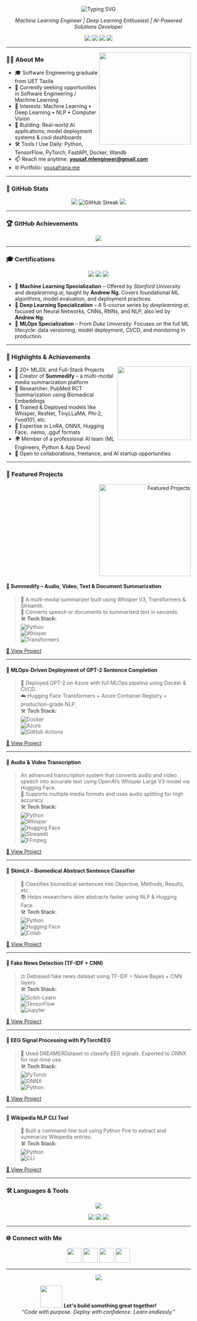 <!-- Banner with Typing Animation -->
<p align="center">
  <img src="https://readme-typing-svg.demolab.com?font=Fira+Code&size=28&duration=3000&pause=1000&color=F7F7F7&center=true&vCenter=true&width=700&lines=Hi+%F0%9F%91%8B%2C+I'm+MUHAMMAD+YOUSAF+RANA" alt="Typing SVG" />
</p>

<p align="center"><i>Machine Learning Engineer | Deep Learning Enthusiast | AI-Powered Solutions Developer</i></p>

<p align="center">
  <a href="https://github.com/Muhammadyousafrana"><img src="https://img.shields.io/github/followers/Muhammadyousafrana?label=Follow&style=social"></a>
  <a href="mailto:yousaf.mlengineer@gmail.com"><img src="https://img.shields.io/badge/Email-D14836?style=flat&logo=gmail&logoColor=white"></a>
  <a href="https://yousafrana.me/"><img src="https://img.shields.io/badge/Website-Visit-blue?style=flat&logo=google-chrome"></a>
  <a href="https://www.linkedin.com/in/muhammad-yousaf-rana-a96637234/"><img src="https://img.shields.io/badge/LinkedIn-Connect-blue?style=flat&logo=linkedin"></a>
</p>

---

<!-- About Me GIF -->
<img align="right" src="https://media.giphy.com/media/LMt9638dO8dftAjtco/giphy.gif" width="250">

### 👨‍💻 About Me

- 🎓 Software Engineering graduate from UET Taxila  
- 💼 Currently seeking opportunities in Software Engineering / Machine Learning  
- 🧠 Interests: Machine Learning • Deep Learning • NLP • Computer Vision  
- 🚀 Building: Real-world AI applications, model deployment systems & cool dashboards  
- 🛠️ Tools I Use Daily: Python, TensorFlow, PyTorch, FastAPI, Docker, Wandb  
- 📫 Reach me anytime: **yousaf.mlengineer@gmail.com**  
- 🌐 Portfolio: [yousafrana.me](https://yousafrana.me/)  

---

### 🚀 GitHub Stats

<p align="center">
  <img src="https://github-readme-stats.vercel.app/api?username=Muhammadyousafrana&show_icons=true&theme=github_dark" />
<!--   <a href="https://git.io/streak-stats"><img src="https://myousafrana-github-readme-streak-st.vercel.app/?user=Muhammadyousafrana&theme=github-dark-blue" alt="GitHub Streak" /></a> -->
  <img src="https://github-readme-streak-stats-gamma-five.vercel.app?user=Muhammadyousafrana&theme=dark" alt="GitHub Streak" />
  <img src="https://github-readme-stats.vercel.app/api/top-langs/?username=Muhammadyousafrana&layout=compact&theme=github_dark" />
</p>

---

### 🏆 GitHub Achievements
<p align="center"> <img src="https://github-profile-trophy.vercel.app/?username=Muhammadyousafrana&theme=darkhub&margin-w=15&no-frame=true" /> </p>

---

### 🎓 Certifications
<p align="center"> <img src="https://img.shields.io/badge/Machine%20Learning%20Specialization-Stanford%20%26%20deeplearning.ai-blue?style=flat-square&logo=Coursera" /> <img src="https://img.shields.io/badge/Deep%20Learning%20Specialization-deeplearning.ai-green?style=flat-square&logo=Coursera" /> <img src="https://img.shields.io/badge/MLOps%20Specialization-Duke%20University-purple?style=flat-square&logo=Coursera" /> </p> <ul> <li>📘 <strong>Machine Learning Specialization</strong> – Offered by <em>Stanford University</em> and <em>deeplearning.ai</em>, taught by <strong>Andrew Ng</strong>. Covers foundational ML algorithms, model evaluation, and deployment practices.</li> <li>🧠 <strong>Deep Learning Specialization</strong> – A 5-course series by <em>deeplearning.ai</em>, focused on Neural Networks, CNNs, RNNs, and NLP, also led by <strong>Andrew Ng</strong>.</li> <li>🔧 <strong>MLOps Specialization</strong> – From <em>Duke University</em>. Focuses on the full ML lifecycle: data versioning, model deployment, CI/CD, and monitoring in production.</li> </ul>

---

### 🏅 Highlights & Achievements

<img align="right" src="https://media.giphy.com/media/26tn33aiTi1jkl6H6/giphy.gif" width="200">

- 📌 20+ ML/DL and Full-Stack Projects  
- 🤖 Creator of **Summedify** – a multi-modal media summarization platform  
- 🧪 Researcher: PubMed RCT Summarization using Biomedical Embeddings  
- 🧠 Trained & Deployed models like Whisper, ResNet, TinyLLaMA, Phi-2, Food101, etc.  
- 🧩 Expertise in LoRA, ONNX, Hugging Face, .nemo, .gguf formats  
- 🌍 Member of a professional AI team (ML Engineers, Python & App Devs)  
- 💼 Open to collaborations, freelance, and AI startup opportunities  

---

### 📂 Featured Projects

<p align="right">
  <img src="https://media.giphy.com/media/dWesBcTLavkZuG35MI/giphy.gif" alt="Featured Projects" width="250" />
</p>

#### 🧠 Summedify – Audio, Video, Text & Document Summarization  
> 🎥 A multi-modal summarizer built using Whisper V3, Transformers & Streamlit.  
> 🔗 Converts speech or documents to summarized text in seconds.  
> 🛠️ **Tech Stack:**  
> ![Python](https://img.shields.io/badge/Python-3670A0?style=flat&logo=python&logoColor=white)  
> ![Whisper](https://img.shields.io/badge/Whisper-LargeV3-blue?style=flat)  
> ![Transformers](https://img.shields.io/badge/Transformers-HuggingFace-yellow?style=flat&logo=python)  

[🔗 View Project](https://summedify.com)

---

#### 🤖 MLOps-Driven Deployment of GPT-2 Sentence Completion  
> 🔧 Deployed GPT-2 on Azure with full MLOps pipeline using Docker & CI/CD.  
> ☁️ Hugging Face Transformers + Azure Container Registry = production-grade NLP.  
> 🛠️ **Tech Stack:**  
> ![Docker](https://img.shields.io/badge/Docker-2496ED?style=flat&logo=docker&logoColor=white)  
> ![Azure](https://img.shields.io/badge/Azure-0078D4?style=flat&logo=microsoftazure&logoColor=white)  
> ![GitHub Actions](https://img.shields.io/badge/GitHub%20Actions-CI%2FCD-blue?style=flat&logo=githubactions)

[🔗 View Project](https://github.com/Muhammadyousafrana/huggingface-azure-acr)

---

#### 🎥 Audio & Video Transcription  
> An advanced transcription system that converts audio and video speech into accurate text using OpenAI’s Whisper Large V3 model via Hugging Face.  
> 🧠 Supports multiple media formats and uses audio splitting for high accuracy.  
> 🛠️ **Tech Stack:**  
> ![Python](https://img.shields.io/badge/Python-3.10-blue?style=flat&logo=python)  
> ![Whisper](https://img.shields.io/badge/Whisper-LargeV3-blue?style=flat)  
> ![Hugging Face](https://img.shields.io/badge/HuggingFace-Transformers-yellow?style=flat&logo=huggingface)  
> ![Streamlit](https://img.shields.io/badge/Streamlit-WebApp-red?style=flat&logo=streamlit)  
> ![FFmpeg](https://img.shields.io/badge/FFmpeg-AudioSplitter-green?style=flat)

[🔗 View Project](https://myousafrana-audio-video-transcription.hf.space/docs)

---

#### 🧬 SkimLit – Biomedical Abstract Sentence Classifier  
> 🧠 Classifies biomedical sentences into Objective, Methods, Results, etc.  
> 📚 Helps researchers skim abstracts faster using NLP & Hugging Face.  
> 🛠️ **Tech Stack:**  
> ![Python](https://img.shields.io/badge/Python-3670A0?style=flat&logo=python&logoColor=white)  
> ![Hugging Face](https://img.shields.io/badge/HuggingFace-NLP-yellow?style=flat&logo=huggingface)  
> ![Colab](https://img.shields.io/badge/Colab-Research-orange?style=flat&logo=googlecolab)

[🔗 View Project](https://www.kaggle.com/code/josephengineer112/pub-med-rct-summary)

---

#### 📰 Fake News Detection (TF-IDF + CNN)  
> ⚖️ Debiased fake news dataset using TF-IDF + Naive Bayes + CNN layers.  
> 🛠️ **Tech Stack:**  
> ![Scikit-Learn](https://img.shields.io/badge/Scikit--Learn-FA7C00?style=flat&logo=scikit-learn&logoColor=white)  
> ![TensorFlow](https://img.shields.io/badge/TensorFlow-FF6F00?style=flat&logo=tensorflow&logoColor=white)  
> ![Jupyter](https://img.shields.io/badge/Jupyter-Notebook-orange?style=flat&logo=jupyter)

[🔗 View Project](https://colab.research.google.com/drive/1VmC5n7aAd1Kq_SacJsYg3hBx6MjNTxET?usp=sharing)

---

#### 🧠 EEG Signal Processing with PyTorchEEG  
> 🧪 Used DREAMERDataset to classify EEG signals. Exported to ONNX for real-time use.  
> 🛠️ **Tech Stack:**  
> ![PyTorch](https://img.shields.io/badge/PyTorch-EEG-red?style=flat&logo=pytorch)  
> ![ONNX](https://img.shields.io/badge/ONNX-export-blue?style=flat&logo=onnx)  
> ![Python](https://img.shields.io/badge/Python-3.10-blue?style=flat&logo=python)

[🔗 View Project](https://colab.research.google.com/drive/1QYzbt_zX_pZO2LWkt_aumfYf9Maqb8Rn?usp=sharing)

---

#### 🧾 Wikipedia NLP CLI Tool  
> 🧰 Built a command-line tool using Python Fire to extract and summarize Wikipedia entries.  
> 🛠️ **Tech Stack:**  
> ![Python](https://img.shields.io/badge/Python-Fire-yellow?style=flat&logo=python)  
> ![CLI](https://img.shields.io/badge/Command--Line-App-lightgrey?style=flat)

[🔗 View Project](https://github.com/Muhammadyousafrana/NLP_project_with_python_Fire)

---

### 🛠️ Languages & Tools

<p align="center">
  <img src="https://skillicons.dev/icons?i=python,pytorch,tensorflow,docker,git,fastapi,streamlit,huggingface" />
</p>

<p align="center">
  <img src="https://img.shields.io/badge/Machine%20Learning-Expert-green?style=flat-square&logo=python">
  <img src="https://img.shields.io/badge/Deep%20Learning-TensorFlow%2FPyTorch-blue?style=flat-square">
  <img src="https://img.shields.io/badge/Deployed%20Apps-10%2B-success?style=flat-square">
</p>

---

### 🌐 Connect with Me

<p align="center">
  <a href="mailto:yousaf.mlengineer@gmail.com"><img src="https://img.icons8.com/color/48/000000/gmail.png" height="40"/></a>
  <a href="https://yousafrana.me/"><img src="https://img.icons8.com/color/48/000000/domain.png" height="40"/></a>
  <a href="https://github.com/Muhammadyousafrana"><img src="https://img.icons8.com/material-rounded/48/000000/github.png" height="40"/></a>
  <a href="https://www.linkedin.com/in/muhammad-yousaf-rana-a96637234/"><img src="https://img.icons8.com/color/48/000000/linkedin.png" height="40"/></a>
</p>

---

<p align="center">
  <img src="https://komarev.com/ghpvc/?username=Muhammadyousafrana&label=Profile+Views&color=blue&style=flat" />
</p>

<p align="center">
  <img src="https://media.giphy.com/media/hvRJCLFzcasrR4ia7z/giphy.gif" width="60">
  <strong>Let's build something great together!</strong><br/>
  <em>“Code with purpose. Deploy with confidence. Learn endlessly.”</em>
</p>
